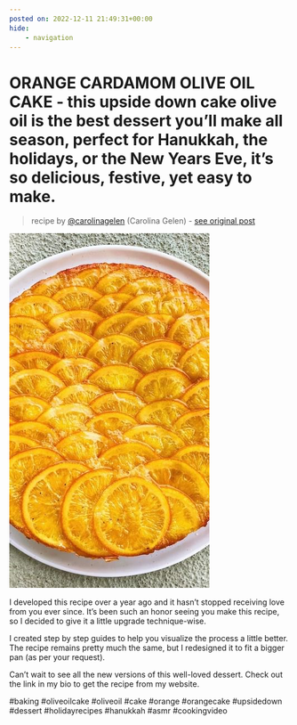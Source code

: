 ```yaml
---
posted on: 2022-12-11 21:49:31+00:00
hide:
    - navigation
---
```


# ORANGE CARDAMOM OLIVE OIL CAKE - this upside down cake olive oil is the best dessert you’ll make all season, perfect for Hanukkah, the holidays, or the New Years Eve, it’s so delicious, festive, yet easy to make.  

> recipe by [@carolinagelen](https://www.instagram.com/carolinagelen/) 
(Carolina Gelen) - [see original post](https://instagram.com/p/CmCxM0CrBaA)

![](../img/carolinagelen_11-12-2022_2112.png)

  
I developed this recipe over a year ago and it hasn’t stopped receiving love from you ever since. It’s been such an honor seeing you make this recipe, so I decided to give it a little upgrade technique-wise.   
  
I created step by step guides to help you visualize the process a little better. The recipe remains pretty much the same, but I redesigned it to fit a bigger pan (as per your request).  
  
Can’t wait to see all the new versions of this well-loved dessert. Check out the link in my bio to get the recipe from my website.   
  
\#baking \#oliveoilcake \#oliveoil \#cake \#orange \#orangecake \#upsidedown \#dessert \#holidayrecipes \#hanukkah \#asmr \#cookingvideo   